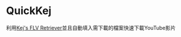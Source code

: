 # QuickKej
利用<a href="http://kej.tw/flvretriever/" target="_blank">Kej's FLV Retriever</a>並且自動填入需下載的檔案快速下載YouTube影片
